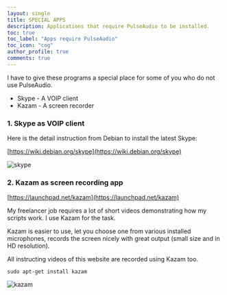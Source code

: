 ```yaml
---
layout: single
title: SPECIAL APPS
description: Applications that require PulseAudio to be installed.
toc: true
toc_label: "Apps require PulseAudio"
toc_icon: "cog"
author_profile: true
comments: true
---
```


I have to give these programs a special place for some of you who do not use PulseAudio.

+ Skype - A VOIP client
+ Kazam - A screen recorder

### 1. Skype as VOIP client

Here is the detail instruction from Debian to install the latest Skype:

[https://wiki.debian.org/skype](https://wiki.debian.org/skype)

![skype]({{site.baseurl}}/images/skype.jpg)

### 2. Kazam as screen recording app

[https://launchpad.net/kazam](https://launchpad.net/kazam)

My freelancer job requires a lot of short videos demonstrating how my scripts work. I use Kazam for the task.

Kazam is easier to use, let you choose one from various installed microphones, records the screen nicely with great output (small size and in HD resolution).

All instructing videos of this website are recorded using Kazam too.
```
sudo apt-get install kazam
```
![kazam]({{site.baseurl}}/images/kazam.jpg)
